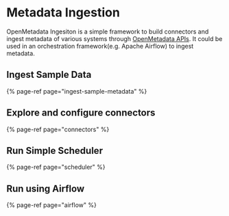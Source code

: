 # Metadata Ingestion

OpenMetadata Ingesiton is a simple framework to build connectors and ingest metadata of various systems through [OpenMetadata APIs](https://docs.open-metadata.org/v/docs/openmetadata-apis/apis).
It could be used in an orchestration framework(e.g. Apache Airflow) to ingest metadata.

## Ingest Sample Data
{% page-ref page="ingest-sample-metadata" %}


## Explore and configure connectors
{% page-ref page="connectors" %}


## Run Simple Scheduler

{% page-ref page="scheduler" %}


## Run using Airflow

{% page-ref page="airflow" %}
